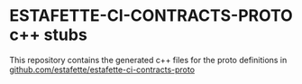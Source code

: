 
# ESTAFETTE-CI-CONTRACTS-PROTO c++ stubs

This repository contains the generated c++ files for the proto definitions in [github.com/estafette/estafette-ci-contracts-proto](https://github.com/estafette/estafette-ci-contracts-proto)